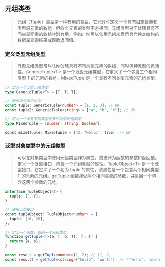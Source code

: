 ## 元组类型

> 元组（Tuple）类型是一种有用的类型，它允许你定义一个具有固定数量和类型的元素的数组，但各个元素的类型不必相同。元组类型对于处理具有不同类型元素的数组特别有用，例如，你可以使用元组来表示具有特定结构的数据库查询结果或函数返回值。

### 定义泛型元组类型

> 泛型元组类型可以让你创建具有不同类型元素的数组，同时保持类型的灵活性。GenericTuple&lt;T&gt; 是一个泛型元组类型，它定义了一个包含三个相同类型 T 的元素的数组。MixedTuple 是一个具有不同类型元素的元组类型。

```ts
// 定义一个泛型元组类型
type GenericTuple<T> = [T, T, T];

// 使用泛型元组类型
const tuple: GenericTuple<number> = [1, 2, 3]; // OK
const tuple2: GenericTuple<string> = ["a", "b", "c"]; // OK

// 定义一个具有不同类型元素的泛型元组类型
type MixedTuple = [number, string, boolean];

const mixedTuple: MixedTuple = [42, "Hello", true]; // OK
```

### 泛型对象类型中的元组类型

> 可以在对象类型中使用元组类型作为属性，或者作为函数的参数和返回值。定义一个泛型接口，包含一个元组类型的属性。TupleObject&lt;T&gt; 是一个泛型接口，它定义了一个名为 tuple 的属性，该属性是一个包含两个相同类型 T 的元素的元组。getTuple 函数接受两个相同类型的参数，并返回一个包含这两个参数的元组。

```ts
interface TupleObject<T> {
  tuple: [T, T];
}

// 使用泛型接口
const tupleObject: TupleObject<number> = {
  tuple: [10, 20],
};

// 定义一个函数，返回一个元组类型
function getTuple<T>(a: T, b: T): [T, T] {
  return [a, b];
}

const result = getTuple<number>(1, 2); // [1, 2]
const result2 = getTuple<string>("hello", "world"); // ['hello', 'world']
```
